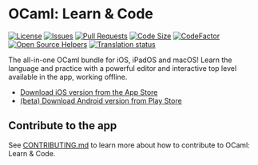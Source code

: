 # OCaml: Learn & Code

[![License](https://img.shields.io/github/license/GroupeMINASTE/OCaml)](LICENSE)
[![Issues](https://img.shields.io/github/issues/GroupeMINASTE/OCaml)]()
[![Pull Requests](https://img.shields.io/github/issues-pr/GroupeMINASTE/OCaml)]()
[![Code Size](https://img.shields.io/github/languages/code-size/GroupeMINASTE/OCaml)]()
[![CodeFactor](https://www.codefactor.io/repository/github/groupeminaste/ocaml/badge)](https://www.codefactor.io/repository/github/groupeminaste/ocaml)
[![Open Source Helpers](https://www.codetriage.com/groupeminaste/ocaml/badges/users.svg)](https://www.codetriage.com/groupeminaste/ocaml)
[![Translation status](http://weblate.groupe-minaste.org/widgets/ocaml/-/svg-badge.svg)](http://weblate.groupe-minaste.org/engage/ocaml/?utm_source=widget)

The all-in-one OCaml bundle for iOS, iPadOS and macOS! Learn the language and practice with a powerful editor and interactive top level available in the app, working offline.

- [Download iOS version from the App Store](https://apps.apple.com/app/ocaml-learn-code/id1547506826)
- [(beta) Download Android version from Play Store](https://play.google.com/store/apps/details?id=me.nathanfallet.ocaml)

## Contribute to the app

See [CONTRIBUTING.md](CONTRIBUTING.md) to learn more about how to contribute to OCaml: Learn & Code.
